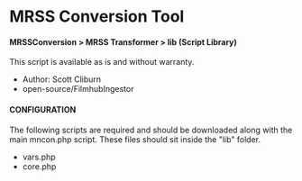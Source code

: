 # MRSS Conversion Tool
#### MRSSConversion > MRSS Transformer > lib (Script Library)
This script is available as is and without warranty.

- Author: Scott Cliburn
- open-source/FilmhubIngestor

#### CONFIGURATION
The following scripts are required and should be downloaded along with the main mncon.php script.
These files should sit inside the "lib" folder.

- vars.php
- core.php



